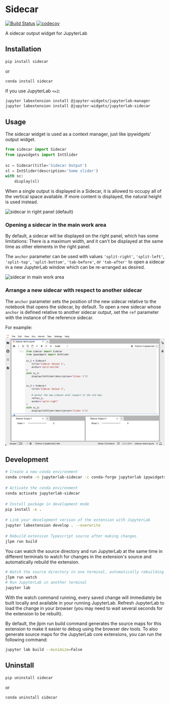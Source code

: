 # Sidecar

[![Build Status](https://travis-ci.org/jupyter-widgets/jupyterlab-sidecar.svg?branch=master)](https://travis-ci.org/jupyter-widgets/jupyterlab-sidecar)
[![codecov](https://codecov.io/gh/jupyter-widgets/jupyterlab-sidecar/branch/master/graph/badge.svg)](https://codecov.io/gh/jupyter-widgets/jupyterlab-sidecar)

A sidecar output widget for JupyterLab

## Installation

```bash
pip install sidecar
```

or

```bash
conda install sidecar
```

If you use JupyterLab `<=2`:

```bash
jupyter labextension install @jupyter-widgets/jupyterlab-manager
jupyter labextension install @jupyter-widgets/jupyterlab-sidecar
```

## Usage

The sidecar widget is used as a context manager, just like ipywidgets' output
widget.

```python
from sidecar import Sidecar
from ipywidgets import IntSlider

sc = Sidecar(title='Sidecar Output')
sl = IntSlider(description='Some slider')
with sc:
    display(sl)
```

When a single output is displayed in a Sidecar, it is allowed to occupy all of
the vertical space available. If more content is displayed, the natural height
is used instead.

![sidecar in right panel (default)](sidecar.gif)

### Opening a sidecar in the main work area

By default, a sidecar will be displayed on the right panel, which has some limitations:
There is a maximum width, and it can't be displayed at the same time as other elements
in the right panel.

The `anchor` parameter can be used with values `'split-right'`, `'split-left'`,
`'split-top'`, `'split-bottom'`, `'tab-before'`, or `'tab-after'` to open a sidecar in a
new JupyterLab window which can be re-arranged as desired.

![sidecar in main work area](sidecar-main-area.gif)

### Arrange a new sidecar with respect to another sidecar

The `anchor` parameter sets the position of the new sidecar relative to the 
notebook that opens the sidecar, by default. To open a new sidecar whose `anchor` 
is defined relative to another sidecar output, set the `ref` parameter with
the instance of the reference sidecar.

For example:

![sidecar arranged with respect to another sidecar](sidecar-ref-anchor.png)

## Development

```bash
# Create a new conda environment
conda create -n jupyterlab-sidecar -c conda-forge jupyterlab ipywidgets nodejs -y

# Activate the conda environment
conda activate jupyterlab-sidecar

# Install package in development mode
pip install -e .

# Link your development version of the extension with JupyterLab
jupyter labextension develop . --overwrite

# Rebuild extension Typescript source after making changes
jlpm run build
```

You can watch the source directory and run JupyterLab at the same time in different terminals to watch for changes in the extension's source and automatically rebuild the extension.

```bash
# Watch the source directory in one terminal, automatically rebuilding when needed
jlpm run watch
# Run JupyterLab in another terminal
jupyter lab
```

With the watch command running, every saved change will immediately be built locally and available in your running JupyterLab. Refresh JupyterLab to load the change in your browser (you may need to wait several seconds for the extension to be rebuilt).

By default, the jlpm run build command generates the source maps for this extension to make it easier to debug using the browser dev tools. To also generate source maps for the JupyterLab core extensions, you can run the following command:

```bash
jupyter lab build --minimize=False
```

## Uninstall

```bash
pip uninstall sidecar
```

or

```bash
conda uninstall sidecar
```
